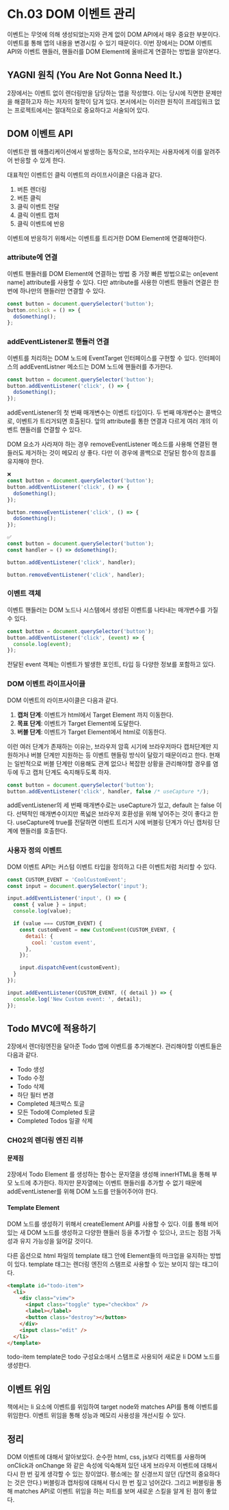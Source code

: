 # Ch.03 DOM 이벤트 관리

이벤트는 무엇에 의해 생성되었는지와 관계 없이 DOM API에서 매우 중요한 부분이다. 이벤트를 통해 앱의 내용을 변경시킬 수 있기 때문이다. 이번 장에서는 DOM 이벤트 API와 이벤트 핸들러, 핸들러를 DOM Element에 올바르게 연결하는 방법을 알아본다.

## YAGNI 원칙 (You Are Not Gonna Need It.)

2장에서는 이벤트 없이 렌더링만을 담당하는 앱을 작성했다. 이는 당시에 직면한 문제만을 해결하고자 하는 저자의 철학이 담겨 있다. 본서에서는 이러한 원칙이 프레임워크 없는 프로젝트에서는 절대적으로 중요하다고 서술되어 있다.

## DOM 이벤트 API

이벤트란 웹 애플리케이션에서 발생하는 동작으로, 브라우저는 사용자에게 이를 알려주어 반응할 수 있게 한다.

대표적인 이벤트인 클릭 이벤트의 라이프사이클은 다음과 같다.

1. 버튼 렌더링
2. 버튼 클릭
3. 클릭 이벤트 전달
4. 클릭 이벤트 캡처
5. 클릭 이벤트에 반응

이벤트에 반응하기 위해서는 이벤트를 트리거한 DOM Element에 연결해야한다.

### attribute에 연결

이벤트 핸들러를 DOM Element에 연결하는 방법 중 가장 빠른 방법으로는 on[event name] attribute를 사용할 수 있다. 다만 attribute를 사용한 이벤트 핸들러 연결은 한 번에 하나만의 핸들러만 연결할 수 있다.

```javascript
const button = document.querySelector('button');
button.onclick = () => {
  doSomething();
};
```

### addEventListener로 핸들러 연결

이벤트를 처리하는 DOM 노드에 EventTarget 인터페이스를 구현할 수 있다. 인터페이스의 addEventListner 메소드는 DOM 노드에 핸들러를 추가한다.

```javascript
const button = document.querySelector('button');
button.addEventListener('click', () => {
  doSomething();
});
```

addEventListener의 첫 번째 매개변수는 이벤트 타입이다. 두 번째 매개변수는 콜백으로, 이벤트가 트리거되면 호출된다. 앞의 attribute를 통한 연결과 다르게 여러 개의 이벤트 핸들러를 연결할 수 있다.

DOM 요소가 사라져야 하는 경우 removeEventListener 메소드를 사용해 연결된 핸들러도 제거하는 것이 메모리 상 좋다. 다만 이 경우에 콜백으로 전달된 함수의 참조를 유지해야 한다.

```javascript
❌
const button = document.querySelector('button');
button.addEventListener('click', () => {
  doSomething();
});

button.removeEventListener('click', () => {
  doSomething();
});

✅
const button = document.querySelector('button');
const handler = () => doSomething();

button.addEventListener('click', handler);

button.removeEventListener('click', handler);
```

### 이벤트 객체

이벤트 핸들러는 DOM 노드나 시스템에서 생성된 이벤트를 나타내는 매개변수를 가질 수 있다.

```javascript
const button = document.querySelector('button');
button.addEventListener('click', (event) => {
  console.log(event);
});
```

전달된 event 객체는 이벤트가 발생한 포인트, 타입 등 다양한 정보를 포함하고 있다.

### DOM 이벤트 라이프사이클

DOM 이벤트의 라이프사이클은 다음과 같다.

1. **캡처 단계**: 이벤트가 html에서 Target Element 까지 이동한다.
2. **목표 단계**: 이벤트가 Target Element에 도달한다.
3. **버블 단계**: 이벤트가 Target Element에서 html로 이동한다.

이런 여러 단계가 존재하는 이유는, 브라우저 암흑 시기에 브라우저마다 캡처단계만 지원하거나 버블 단계만 지원하는 등 이벤트 핸들링 방식이 달랐기 때문이라고 한다. 현재는 일반적으로 버블 단계만 이용해도 관계 없으나 복잡한 상황을 관리해야할 경우를 염두에 두고 캡처 단계도 숙지해두도록 하자.

```javascript
const button = document.querySelector('button');
button.addEventListener('click', handler, false /* useCapture */);
```

addEventListener의 세 번째 매개변수로는 useCapture가 있고, default 는 false 이다. 선택적인 매개변수이지만 폭넓은 브라우저 호환성을 위해 넣어주는 것이 좋다고 한다. useCapture에 true를 전달하면 이벤트 트리거 시에 버블링 단계가 아닌 캡처링 단계에 핸들러를 호출한다.

### 사용자 정의 이벤트

DOM 이벤트 API는 커스텀 이벤트 타입을 정의하고 다른 이벤트처럼 처리할 수 있다.

```javascript
const CUSTOM_EVENT = 'CoolCustomEvent';
const input = document.querySelector('input');

input.addEventListener('input', () => {
  const { value } = input;
  console.log(value);

  if (value === CUSTOM_EVENT) {
    const customEvent = new CustomEvent(CUSTOM_EVENT, {
      detail: {
        cool: 'custom event',
      },
    });

    input.dispatchEvent(customEvent);
  }
});

input.addEventListener(CUSTOM_EVENT, ({ detail }) => {
  console.log('New Custom event: ', detail);
});
```

## Todo MVC에 적용하기

2장에서 렌더링엔진을 달아준 Todo 앱에 이벤트를 추가해본다. 관리해야할 이벤트들은 다음과 같다.

- Todo 생성
- Todo 수정
- Todo 삭제
- 하단 필터 변경
- Completed 체크박스 토글
- 모든 Todo에 Completed 토글
- Completed Todos 일괄 삭제

### CH02의 렌더링 엔진 리뷰

#### 문제점

2장에서 Todo Element 를 생성하는 함수는 문자열을 생성해 innerHTML을 통해 부모 노드에 추가한다. 하지만 문자열에는 이벤트 핸들러를 추가할 수 없기 때문에 addEventListener를 위해 DOM 노드를 만들어주어야 한다.

#### Template Element

DOM 노드를 생성하기 위해서 createElement API를 사용할 수 있다. 이를 통해 비어있는 새 DOM 노드를 생성하고 다양한 핸들러 등을 추가할 수 있으나, 코드는 점점 가독성과 유지 가능성을 잃어갈 것이다.

다른 옵션으로 html 파일의 template 태그 안에 Element들의 마크업을 유지하는 방법이 있다. template 태그는 렌더링 엔진의 스탬프로 사용할 수 있는 보이지 않는 태그이다.

```html
<template id="todo-item">
  <li>
    <div class="view">
      <input class="toggle" type="checkbox" />
      <label></label>
      <button class="destroy"></button>
    </div>
    <input class="edit" />
  </li>
</template>
```

todo-item template은 todo 구성요소애서 스탬프로 사용되어 새로운 li DOM 노드를 생성한다.

## 이벤트 위임

책에서는 li 요소에 이벤트를 위임하여 target node와 matches API를 통해 이벤트를 위임한다. 이벤트 위임을 통해 성능과 메모리 사용성을 개선시킬 수 있다.

## 정리

DOM 이벤트에 대해서 알아보았다. 순수한 html, css, js보다 리액트를 사용하며 onClick과 onChange 와 같은 속성에 익숙해져 있던 내게 브라우저 이벤트에 대해서 다시 한 번 깊게 생각할 수 있는 장이었다. 평소에는 잘 신경쓰지 않던 (당연히 중요하다는 것은 안다.) 버블링과 캡처링에 대해서 다시 한 번 짚고 넘어갔다. 그리고 버블링을 통해 matches API로 이벤트 위임을 하는 파트를 보며 새로운 스킬을 알게 된 점이 좋았다.
